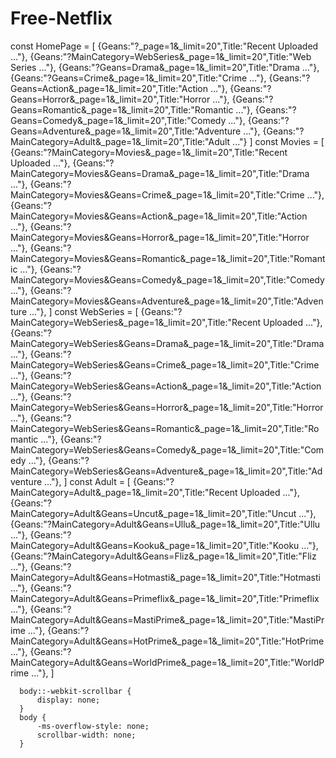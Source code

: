 # Free-Netflix
  const HomePage = [
    {Geans:"?_page=1&_limit=20",Title:"Recent Uploaded ..."},
    {Geans:"?MainCategory=WebSeries&_page=1&_limit=20",Title:"Web Series ..."},
    {Geans:"?Geans=Drama&_page=1&_limit=20",Title:"Drama ..."},
    {Geans:"?Geans=Crime&_page=1&_limit=20",Title:"Crime ..."},
    {Geans:"?Geans=Action&_page=1&_limit=20",Title:"Action ..."},
    {Geans:"?Geans=Horror&_page=1&_limit=20",Title:"Horror ..."},
    {Geans:"?Geans=Romantic&_page=1&_limit=20",Title:"Romantic ..."},
    {Geans:"?Geans=Comedy&_page=1&_limit=20",Title:"Comedy ..."},
    {Geans:"?Geans=Adventure&_page=1&_limit=20",Title:"Adventure ..."},
    {Geans:"?MainCategory=Adult&_page=1&_limit=20",Title:"Adult ..."}
  ]
  const Movies = [
    {Geans:"?MainCategory=Movies&_page=1&_limit=20",Title:"Recent Uploaded ..."},
    {Geans:"?MainCategory=Movies&Geans=Drama&_page=1&_limit=20",Title:"Drama ..."},
    {Geans:"?MainCategory=Movies&Geans=Crime&_page=1&_limit=20",Title:"Crime ..."},
    {Geans:"?MainCategory=Movies&Geans=Action&_page=1&_limit=20",Title:"Action ..."},
    {Geans:"?MainCategory=Movies&Geans=Horror&_page=1&_limit=20",Title:"Horror ..."},
    {Geans:"?MainCategory=Movies&Geans=Romantic&_page=1&_limit=20",Title:"Romantic ..."},
    {Geans:"?MainCategory=Movies&Geans=Comedy&_page=1&_limit=20",Title:"Comedy ..."},
    {Geans:"?MainCategory=Movies&Geans=Adventure&_page=1&_limit=20",Title:"Adventure ..."},
  ]
  const WebSeries = [
    {Geans:"?MainCategory=WebSeries&_page=1&_limit=20",Title:"Recent Uploaded ..."},
    {Geans:"?MainCategory=WebSeries&Geans=Drama&_page=1&_limit=20",Title:"Drama ..."},
    {Geans:"?MainCategory=WebSeries&Geans=Crime&_page=1&_limit=20",Title:"Crime ..."},
    {Geans:"?MainCategory=WebSeries&Geans=Action&_page=1&_limit=20",Title:"Action ..."},
    {Geans:"?MainCategory=WebSeries&Geans=Horror&_page=1&_limit=20",Title:"Horror ..."},
    {Geans:"?MainCategory=WebSeries&Geans=Romantic&_page=1&_limit=20",Title:"Romantic ..."},
    {Geans:"?MainCategory=WebSeries&Geans=Comedy&_page=1&_limit=20",Title:"Comedy ..."},
    {Geans:"?MainCategory=WebSeries&Geans=Adventure&_page=1&_limit=20",Title:"Adventure ..."},
  ]
  const Adult = [
    {Geans:"?MainCategory=Adult&_page=1&_limit=20",Title:"Recent Uploaded ..."},
    {Geans:"?MainCategory=Adult&Geans=Uncut&_page=1&_limit=20",Title:"Uncut ..."},
    {Geans:"?MainCategory=Adult&Geans=Ullu&_page=1&_limit=20",Title:"Ullu ..."},
    {Geans:"?MainCategory=Adult&Geans=Kooku&_page=1&_limit=20",Title:"Kooku ..."},
    {Geans:"?MainCategory=Adult&Geans=Fliz&_page=1&_limit=20",Title:"Fliz ..."},
    {Geans:"?MainCategory=Adult&Geans=Hotmasti&_page=1&_limit=20",Title:"Hotmasti ..."},
    {Geans:"?MainCategory=Adult&Geans=Primeflix&_page=1&_limit=20",Title:"Primeflix ..."},
    {Geans:"?MainCategory=Adult&Geans=MastiPrime&_page=1&_limit=20",Title:"MastiPrime ..."},
    {Geans:"?MainCategory=Adult&Geans=HotPrime&_page=1&_limit=20",Title:"HotPrime ..."},
    {Geans:"?MainCategory=Adult&Geans=WorldPrime&_page=1&_limit=20",Title:"WorldPrime ..."},
  ]








      body::-webkit-scrollbar {
          display: none;
      }
      body {
          -ms-overflow-style: none;
          scrollbar-width: none;
      }